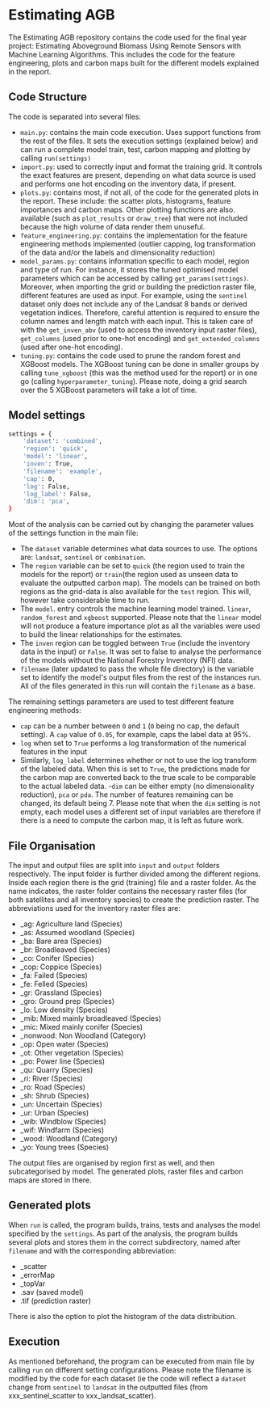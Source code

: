 # Estimating AGB

The Estimating AGB repository contains the code used for the final year project: Estimating Aboveground Biomass Using Remote Sensors with Machine Learning Algorithms. This includes the code for the feature engineering, plots and carbon maps built for the different models explained in the report.

## Code Structure
The code is separated into several files:
- `main.py`:  contains the main code execution. Uses support functions from the rest of the files. It sets the execution settings (explained below) and can run a complete model train, test, carbon mapping and plotting by calling `run(settings)`
- `import.py`: used to correctly input and format the training grid. It controls the exact features are present, depending on what data source is used and performs one hot encoding on the inventory data, if present.
- `plots.py`: contains most, if not all, of the code for the generated plots in the report. These include: the scatter plots, histograms, feature importances and carbon maps. Other plotting functions are also. available (such as `plot_results` or `draw_tree`) that were not included because the high volume of data render them unuseful.
- `feature_engineering.py`: contains the implementation for the feature engineering methods implemented (outlier capping,  log transformation of the data and/or the labels and dimensionality reduction)
- `model_params.py`: contains information specific to each model, region and type of run. For instance, it stores the tuned optimised model parameters which can be accessed by calling `get_params(settings)`.  Moreover, when importing the grid or building the prediction raster file, different features are used as input. For example, using the `sentinel` dataset only does not include any of the Landsat 8 bands or derived vegetation indices. Therefore, careful attention is required to ensure the column names and length match with each input. This is taken care of with the `get_inven_abv` (used to access the inventory input raster files), `get_columns` (used prior to one-hot encoding) and `get_extended_columns` (used after one-hot encoding).
- `tuning.py`: contains the code used to prune the random forest and XGBoost models. The XGBoost tuning can be done in smaller groups by calling `tune_xgboost` (this was the method used for the report) or in one go (calling `hyperparameter_tuning`). Please note, doing a grid search over the 5 XGBoost parameters will take a lot of time.
## Model settings

```bash
settings = {
    'dataset': 'combined',
    'region': 'quick',
    'model': 'linear',
    'inven': True,
    'filename': 'example',
    'cap': 0,
    'log': False,
    'log_label': False,
    'dim': 'pca',   
}
```


Most of the analysis can be carried out by changing the parameter values of the settings function in the main file:

- The `dataset` variable determines what data sources to use. The options are: `landsat`, `sentinel` or `combination`.
- The `region` variable can be set to `quick` (the region used to train the models for the report) or `train`(the region used as unseen data to evaluate the outputted carbon map). The models can be trained on both regions as the grid-data is also available for the `test` region. This will, however take considerable time to run.
-  The `model`. entry controls the machine learning model trained. `linear`, `random_forest` and `xgboost` supported. Please note that the `linear` model will not produce a feature importance plot as all the variables were used to build the linear relationships for the estimates.
- The `inven` region can be toggled between `True` (include the inventory data in the input) or `False`. It was set to false to analyse the performance of the models without the National Forestry Inventory (NFI) data.
- `filename` (later updated to pass the whole file directory) is the variable set to identify the model's output files from the rest of the instances run.  All of the files generated in this run will contain the `filename` as a base.

The remaining settings parameters are used to test different feature engineering methods:
- `cap` can be a number between `0` and `1` (`0` being no cap, the default setting). A `cap` value of `0.05`, for example, caps the label data at 95%.
-  `log` when set to `True` performs a log transformation of the numerical features in the input
- Similarly, `log_label` determines whether or not to use the log transform of the labeled data. When this is set to `True`, the predictions made for the carbon map are converted back to the true scale to be comparable to the actual labeled data.
-`dim` can be either empty (no dimensionality reduction), `pca` or `pda`. The number of features remaining can be changed, its default being 7.
Please note that when the `dim` setting is not empty, each model uses a different set of input variables are therefore if there is a need to compute the carbon map, it is left as future work.

## File Organisation
The input and output files are split into `input` and `output` folders respectively. The input folder is further divided among the different regions. Inside each region there is the grid (training) file and a raster folder. As the name indicates, the raster folder contains the necessary raster files (for both satellites and all inventory species) to create the prediction raster. The abbreviations used for the inventory raster files are:
- _ag: Agriculture land (Species)
- _as: Assumed woodland (Species)
- _ba: Bare area (Species)
- _br: Broadleaved (Species)
- _co: Conifer (Species)
- _cop: Coppice (Species)
- _fa: Failed (Species)
- _fe: Felled (Species)
- _gr: Grassland (Species)
- _gro: Ground prep (Species)
- _lo: Low density (Species)
- _mib: Mixed mainly broadleaved (Species)
- _mic: Mixed mainly conifer (Species)
- _nonwood: Non Woodland (Category)
- _op: Open water (Species)
- _ot: Other vegetation (Species)
- _po: Power line (Species)
- _qu: Quarry (Species)
- _ri: River (Species)
- _ro: Road (Species)
- _sh: Shrub (Species)
- _un: Uncertain (Species)
- _ur: Urban (Species)
- _wib: Windblow (Species)
- _wif: Windfarm (Species)
- _wood: Woodland (Category)
- _yo: Young trees (Species)

The output files are organised by region first as well, and then subcategorised by model. The generated plots, raster files and carbon maps are stored in there.

## Generated plots
When `run` is called, the program builds, trains, tests and analyses the model specified by the `settings`. As part of the analysis, the program builds several plots and stores them in the correct subdirectory, named after `filename` and with the corresponding abbreviation:
- _scatter
- _errorMap
- _topVar
- .sav (saved model)
- .tif (prediction raster)

There is also the option to plot the histogram of the data distribution.


## Execution
As mentioned beforehand, the program can be executed from main file by calling `run` on different setting configurations. Please note the filename is modified by the code for each dataset (ie the code will reflect a  `dataset` change from `sentinel` to `landsat` in the outputted files (from xxx_sentinel_scatter to xxx_landsat_scatter).
